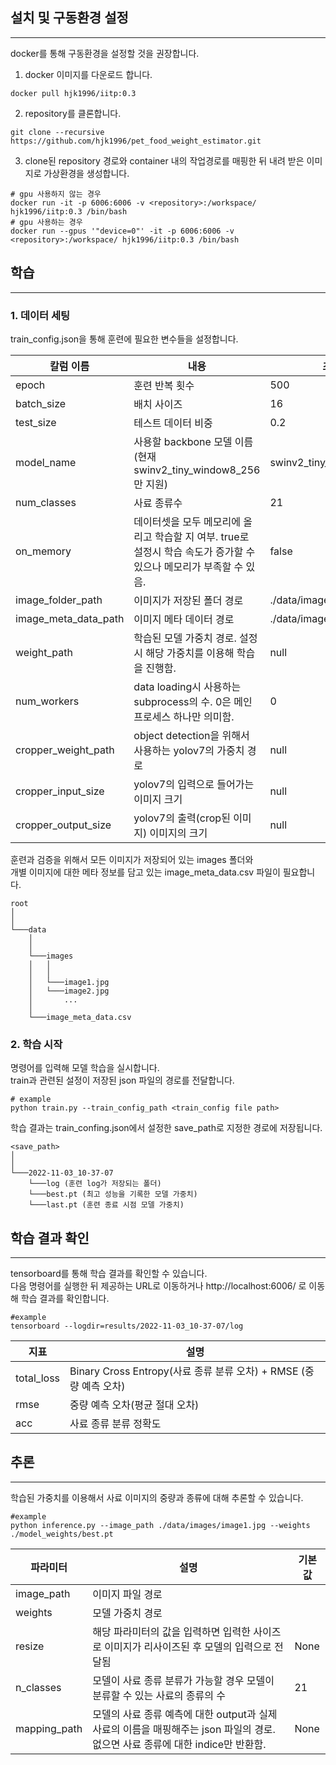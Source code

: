 ## 설치 및 구동환경 설정

---

docker를 통해 구동환경을 설정할 것을 권장합니다.

1. docker 이미지를 다운로드 합니다.

```
docker pull hjk1996/iitp:0.3
```

2. repository를 클론합니다.

```
git clone --recursive https://github.com/hjk1996/pet_food_weight_estimator.git
```

3. clone된 repository 경로와 container 내의 작업경로를 매핑한 뒤 내려 받은 이미지로 가상환경을 생성합니다.

```
# gpu 사용하지 않는 경우
docker run -it -p 6006:6006 -v <repository>:/workspace/ hjk1996/iitp:0.3 /bin/bash
# gpu 사용하는 경우
docker run --gpus '"device=0"' -it -p 6006:6006 -v <repository>:/workspace/ hjk1996/iitp:0.3 /bin/bash
```

## 학습

---

### 1. 데이터 세팅

train_config.json을 통해 훈련에 필요한 변수들을 설정합니다.

| 칼럼 이름            | 내용                                                                                                                | 초기값                     |
| -------------------- | ------------------------------------------------------------------------------------------------------------------- | -------------------------- |
| epoch                | 훈련 반복 횟수                                                                                                      | 500                        |
| batch_size           | 배치 사이즈                                                                                                         | 16                         |
| test_size            | 테스트 데이터 비중                                                                                                  | 0.2                        |
| model_name           | 사용할 backbone 모델 이름 (현재 swinv2_tiny_window8_256만 지원)                                                     | swinv2_tiny_window8_256    |
| num_classes          | 사료 종류수                                                                                                         | 21                         |
| on_memory            | 데이터셋을 모두 메모리에 올리고 학습할 지 여부. true로 설정시 학습 속도가 증가할 수 있으나 메모리가 부족할 수 있음. | false                      |
| image_folder_path    | 이미지가 저장된 폴더 경로                                                                                           | ./data/images              |
| image_meta_data_path | 이미지 메타 데이터 경로                                                                                             | ./data/image_meta_data.csv |
| weight_path          | 학습된 모델 가중치 경로. 설정시 해당 가중치를 이용해 학습을 진행함.                                                 | null                       |
| num_workers          | data loading시 사용하는 subprocess의 수. 0은 메인 프로세스 하나만 의미함.                                           | 0                          |
| cropper_weight_path  | object detection을 위해서 사용하는 yolov7의 가중치 경로                                                             | null                       |
| cropper_input_size   | yolov7의 입력으로 들어가는 이미지 크기                                                                              | null                       |
| cropper_output_size  | yolov7의 출력(crop된 이미지) 이미지의 크기                                                                          | null                       |

훈련과 검증을 위해서 모든 이미지가 저장되어 있는 images 폴더와  
개별 이미지에 대한 메타 정보를 담고 있는 image_meta_data.csv 파일이 필요합니다.

```
root
│
│
└───data
    │
    │
    └───images
    │   │
    │   │
    │   └───image1.jpg
    │   └───image2.jpg
    │       ...
    │
    └───image_meta_data.csv
```

### 2. 학습 시작

명령어를 입력해 모델 학습을 실시합니다.  
train과 관련된 설정이 저장된 json 파일의 경로를 전달합니다.

```
# example
python train.py --train_config_path <train_config file path>
```

학습 결과는 train_confing.json에서 설정한 save_path로 지정한 경로에 저장됩니다.

```
<save_path>
│
│
└───2022-11-03_10-37-07
    └───log (훈련 log가 저장되는 폴더)
    └───best.pt (최고 성능을 기록한 모델 가중치)
    └───last.pt (훈련 종료 시점 모델 가중치)
```

## 학습 결과 확인

---

tensorboard를 통해 학습 결과를 확인할 수 있습니다.  
다음 명령어를 실행한 뒤 제공하는 URL로 이동하거나 http://localhost:6006/ 로 이동해 학습 결과를 확인합니다.

```
#example
tensorboard --logdir=results/2022-11-03_10-37-07/log
```

| 지표       | 설명                                                              |
| ---------- | ----------------------------------------------------------------- |
| total_loss | Binary Cross Entropy(사료 종류 분류 오차) + RMSE (중량 예측 오차) |
| rmse       | 중량 예측 오차(평균 절대 오차)                                    |
| acc        | 사료 종류 분류 정확도                                             |

## 추론

---

학습된 가중치를 이용해서 사료 이미지의 중량과 종류에 대해 추론할 수 있습니다.

```
#example
python inference.py --image_path ./data/images/image1.jpg --weights ./model_weights/best.pt
```

| 파라미터     | 설명                                                                                                                           | 기본값 |
| ------------ | ------------------------------------------------------------------------------------------------------------------------------ | ------ |
| image_path   | 이미지 파일 경로                                                                                                               |        |
| weights      | 모델 가중치 경로                                                                                                               |        |
| resize       | 해당 파라미터의 값을 입력하면 입력한 사이즈로 이미지가 리사이즈된 후 모델의 입력으로 전달됨                                    | None   |
| n_classes    | 모델이 사료 종류 분류가 가능할 경우 모델이 분류할 수 있는 사료의 종류의 수                                                     | 21     |
| mapping_path | 모델의 사료 종류 예측에 대한 output과 실제 사료의 이름을 매핑해주는 json 파일의 경로. 없으면 사료 종류에 대한 indice만 반환함. | None   |
